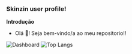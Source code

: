 ### Skinzin user profile!

**Introdução**

- Olá 👋! Seja bem-vindo/a ao meu repositorio!!

![Dashboard](https://github-readme-stats.vercel.app/api?username=Skinzin&show_icons=true&count_private=true&hide=contribs&bg_color=0,161b24,9F75FF&icon_color=b7f2a7&title_color=b7f2a7&text_color=FFF&border_color=04D361&hide_border=false&border_radius=35&locale=pt-BR)
![Top Langs](https://github-readme-stats.vercel.app/api/top-langs/?username=Skinzin)

<!--
  Colors:
    04D361
    9F75FF
    161b24
    0d1117
    f0a57d
    f07d84;
  Locales:
    pt-BR
    en
-->
<!--
**Skinzin/Skinzin** is a ✨ _special_ ✨ repository because its `README.md` (this file) appears on your GitHub profile.

Here are some ideas to get you started:

- 🔭 I’m currently working on ...
- 🌱 I’m currently learning ...
- 👯 I’m looking to collaborate on ...
- 🤔 I’m looking for help with ...
- 💬 Ask me about ...
- 📫 How to reach me: ...
- 😄 Pronouns: ...
- ⚡ Fun fact: ...
-->

